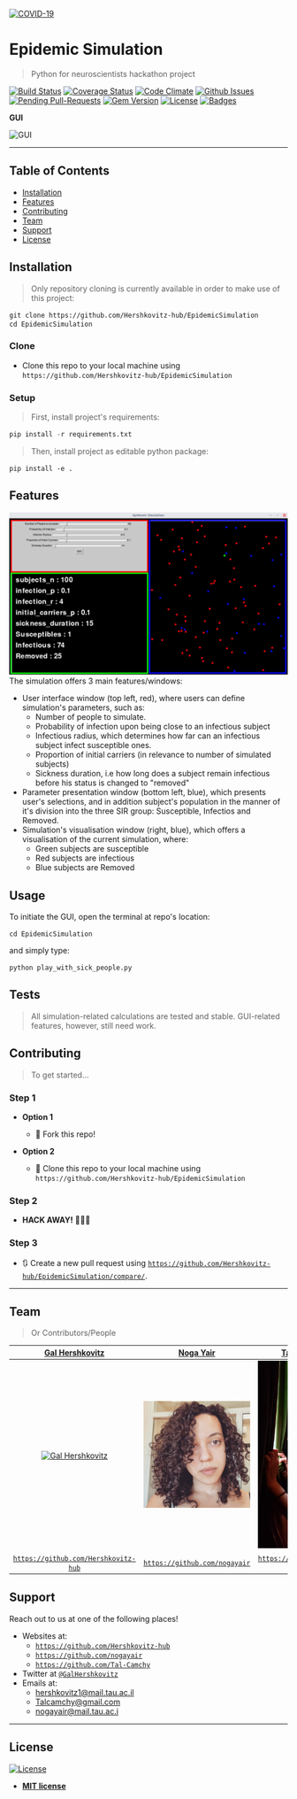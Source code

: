 <a href="https://il.usembassy.gov/slide/covid-19-information/"><img src="https://d2v9ipibika81v.cloudfront.net/uploads/sites/33/coronavirus-1140x440-1-1140x440-1-1140x440.jpg" title="COVID-19" alt="COVID-19"></a>

<!-- [![FVCproductions](https://d2v9ipibika81v.cloudfront.net/uploads/sites/33/coronavirus-1140x440-1-1140x440-1-1140x440.jpg)](https://il.usembassy.gov/slide/covid-19-information/) -->

# Epidemic Simulation

> Python for neuroscientists hackathon project

[![Build Status](http://img.shields.io/travis/badges/badgerbadgerbadger.svg?style=flat-square)](https://travis-ci.org/badges/badgerbadgerbadger) [![Coverage Status](http://img.shields.io/coveralls/badges/badgerbadgerbadger.svg?style=flat-square)](https://coveralls.io/r/badges/badgerbadgerbadger) [![Code Climate](http://img.shields.io/codeclimate/github/badges/badgerbadgerbadger.svg?style=flat-square)](https://codeclimate.com/github/badges/badgerbadgerbadger) [![Github Issues](http://githubbadges.herokuapp.com/badges/badgerbadgerbadger/issues.svg?style=flat-square)](https://github.com/badges/badgerbadgerbadger/issues) [![Pending Pull-Requests](http://githubbadges.herokuapp.com/badges/badgerbadgerbadger/pulls.svg?style=flat-square)](https://github.com/badges/badgerbadgerbadger/pulls) [![Gem Version](http://img.shields.io/gem/v/badgerbadgerbadger.svg?style=flat-square)](https://rubygems.org/gems/badgerbadgerbadger) [![License](http://img.shields.io/:license-mit-blue.svg?style=flat-square)](http://badges.mit-license.org) [![Badges](http://img.shields.io/:badges-9/9-ff6799.svg?style=flat-square)](https://github.com/badges/badgerbadgerbadger)

**GUI**

![GUI](supp/images/GUI_example.gif)

---

## Table of Contents

- [Installation](#installation)
- [Features](#features)
- [Contributing](#contributing)
- [Team](#team)
- [Support](#support)
- [License](#license)

## Installation

> Only repository cloning is currently available in order to make use of this project:

```
git clone https://github.com/Hershkovitz-hub/EpidemicSimulation
cd EpidemicSimulation
```

### Clone

- Clone this repo to your local machine using `https://github.com/Hershkovitz-hub/EpidemicSimulation`

### Setup

> First, install project's requirements:

```python
pip install -r requirements.txt
```

> Then, install project as editable python package:

```
pip install -e .
```

## Features

![features](supp/images/features_example.png)
The simulation offers 3 main features/windows:

- User interface window (top left, red), where users can define simulation's parameters, such as:
  - Number of people to simulate.
  - Probability of infection upon being close to an infectious subject
  - Infectious radius, which determines how far can an infectious subject infect susceptible ones.
  - Proportion of initial carriers (in relevance to number of simulated subjects)
  - Sickness duration, i.e how long does a subject remain infectious before his status is changed to "removed"
- Parameter presentation window (bottom left, blue), which presents user's selections, and in addition subject's population in the manner of it's division into the three SIR group: Susceptible, Infectios and Removed.
- Simulation's visualisation window (right, blue), which offers a visualisation of the current simulation, where:
  - Green subjects are susceptible
  - Red subjects are infectious
  - Blue subjects are Removed

## Usage

To initiate the GUI, open the terminal at repo's location:

```
cd EpidemicSimulation
```

and simply type:

```
python play_with_sick_people.py
```

## Tests

> All simulation-related calculations are tested and stable. GUI-related features, however, still need work.

## Contributing

> To get started...

### Step 1

- **Option 1**

  - 🍴 Fork this repo!

- **Option 2**
  - 👯 Clone this repo to your local machine using `https://github.com/Hershkovitz-hub/EpidemicSimulation`

### Step 2

- **HACK AWAY!** 🔨🔨🔨

### Step 3

- 🔃 Create a new pull request using <a href="https://github.com/Hershkovitz-hub/EpidemicSimulation/compare/" target="_blank">`https://github.com/Hershkovitz-hub/EpidemicSimulation/compare/`</a>.

---

## Team

> Or Contributors/People

|                                       <a href="https://github.com/Hershkovitz-hub" target="_blank">**Gal Hershkovitz**</a>                                       |         <a href="https://github.com/nogayair" target="_blank">**Noga Yair**</a>         |         <a href="https://github.com/Tal-Camchy" target="_blank">**Tal Camchy**</a>          |
| :--------------------------------------------------------------------------------------------------------------------------------------------------------------: | :-------------------------------------------------------------------------------------: | :-----------------------------------------------------------------------------------------: |
| [![Gal Hershkovitz](https://avatars0.githubusercontent.com/u/52285382?s=460&u=de3ddd2cbb62de1e303d6c2562fec30180e8ca12&v=4)](https://github.com/Hershkovitz-hub) |           [![Noga Yair](supp/images/noga.jpeg)](https://github.com/nogayair)            |            [![Tal Canmchy](supp/images/tal.jpeg)](https://github.com/Tal-Camchy)            |
|                              <a href="https://github.com/Hershkovitz-hub" target="_blank">`https://github.com/Hershkovitz-hub`</a>                               | <a href="https://github.com/nogayair" target="_blank">`https://github.com/nogayair`</a> | <a href="https://github.com/Tal-Camchy" target="_blank">`https://github.com/Tal-Camchy`</a> |

## Support

Reach out to us at one of the following places!

- Websites at:
  - <a href="https://github.com/Hershkovitz-hub" target="_blank">`https://github.com/Hershkovitz-hub`</a>
  - <a href="https://github.com/nogayair" target="_blank">`https://github.com/nogayair`</a>
  - <a href="https://github.com/Tal-Camchy" target="_blank">`https://github.com/Tal-Camchy`</a>
- Twitter at <a href="https://twitter.com/GalHershkovitz" target="_blank">`@GalHershkovitz`</a>
- Emails at:
  - <hershkovitz1@mail.tau.ac.il>
  - <Talcamchy@gmail.com>
  - <nogayair@mail.tau.ac.i>

---

## License

[![License](http://img.shields.io/:license-mit-blue.svg?style=flat-square)](http://badges.mit-license.org)

- **[MIT license](LICENSE)**
